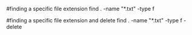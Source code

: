 
#finding a specific file extension
find . -name "*.txt" -type f


#finding a specific file extension and delete
find . -name "*.txt" -type f -delete